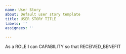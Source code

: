 ```yaml
---
name: User Story
about: Default user story template
title: USER STORY TITLE
labels: ''
assignees: ''

---
```


As a ROLE I can CAPABILITY so that RECEIVED_BENEFIT
